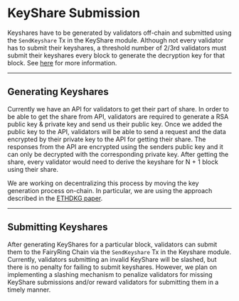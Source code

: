 # KeyShare Submission

Keyshares have to be generated by validators off-chain and submitted using the `SendKeyshare` Tx in the KeyShare module. Although not every validator has to submit their keyshares, a threshold number of 2/3rd validators must submit their keyshares every block to generate the decryption key for that block.
See [here](/x/keyshare/specs/02_concepts.md) for more information.

---

## Generating Keyshares

Currently we have an API for validators to get their part of share. In order to be able to get the share from API, validators are required to generate a RSA public key & private key and send us their public key. Once we added the public key to the API, validators will be able to send a request and the data encrypted by their private key to the API for getting their share. The responses from the API are encrypted using the senders public key and it can only be decrypted with the corresponding private key.
After getting the share, every validator would need to derive the keyshare for N + 1 block using their share.

We are working on decentralizing this process by moving the key generation process on-chain. In particular, we are using the approach described in the [ETHDKG paper](https://eprint.iacr.org/2019/985).

---

## Submitting Keyshares

After generating KeyShares for a particular block, validators can submit them to the FairyRing Chain via the `SendKeyshare` Tx in the Keyshare module. Currently, validators submitting an invalid KeyShare will be slashed, but there is no penalty for failing to submit keyshares. However, we plan on implementing a slashing mechanism to penalize validators for missing KeyShare submissions and/or reward validators for submitting them in a timely manner.
